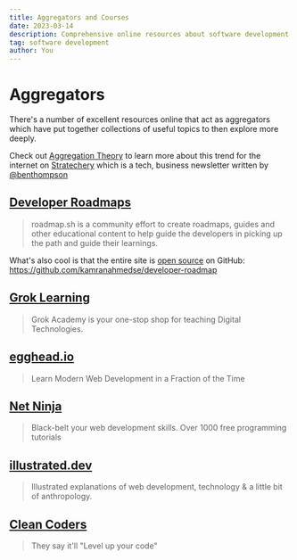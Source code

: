 ```yaml
---
title: Aggregators and Courses
date: 2023-03-14
description: Comprehensive online resources about software development
tag: software development
author: You
---
```


# Aggregators

There's a number of excellent resources online that act as aggregators which have put together
collections of useful topics to then explore more deeply.

Check out [Aggregation Theory](https://stratechery.com/aggregation-theory/) to learn more about this
trend for the internet on [Stratechery](https://stratechery.com/) which is
a tech, business newsletter written by [@benthompson](https://twitter.com/benthompson)

## [Developer Roadmaps](https://roadmap.sh/)

> roadmap.sh is a community effort to create roadmaps, guides and other educational content to help guide the developers in picking up the path and guide their learnings.

What's also cool is that the entire site is [open source](https://en.wikipedia.org/wiki/Open_source) on GitHub: https://github.com/kamranahmedse/developer-roadmap

## [Grok Learning](https://groklearning.com/)

> Grok Academy is your one-stop shop for teaching Digital Technologies.

## [egghead.io](https://egghead.io/)

> Learn Modern Web Development in a Fraction of the Time

## [Net Ninja](https://www.youtube.com/@NetNinja/about)

> Black-belt your web development skills. Over 1000 free programming tutorials

## [illustrated.dev](https://illustrated.dev/)

> Illustrated explanations of web development, technology & a little bit of anthropology.

## [Clean Coders](https://cleancoders.com/)

> They say it'll "Level up your code"
